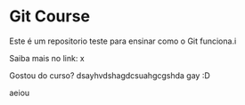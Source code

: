 # Git Course

Este é um repositorio teste para ensinar como o Git funciona.i

Saiba mais no link: x

Gostou do curso? dsayhvdshagdcsuahgcgshda gay :D

aeiou

